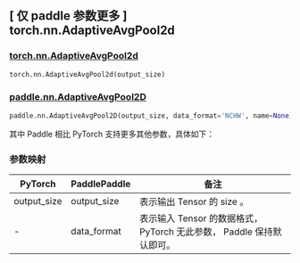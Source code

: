## [ 仅 paddle 参数更多 ] torch.nn.AdaptiveAvgPool2d

### [torch.nn.AdaptiveAvgPool2d](https://pytorch.org/docs/stable/generated/torch.nn.AdaptiveAvgPool2d.html)

```python
torch.nn.AdaptiveAvgPool2d(output_size)
```

### [paddle.nn.AdaptiveAvgPool2D](https://www.paddlepaddle.org.cn/documentation/docs/zh/api/paddle/nn/AdaptiveAvgPool2D_cn.html#adaptiveavgpool2d)

```python
paddle.nn.AdaptiveAvgPool2D(output_size, data_format='NCHW', name=None)
```

其中 Paddle 相比 PyTorch 支持更多其他参数，具体如下：
### 参数映射
| PyTorch       | PaddlePaddle | 备注                                                   |
| ------------- | ------------ | ------------------------------------------------------ |
| output_size   | output_size  | 表示输出 Tensor 的 size 。                              |
| -             | data_format  | 表示输入 Tensor 的数据格式， PyTorch 无此参数， Paddle 保持默认即可。 |
